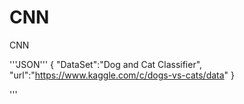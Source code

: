# CNN
CNN

'''JSON'''
{
"DataSet":"Dog and Cat Classifier",
"url":"https://www.kaggle.com/c/dogs-vs-cats/data"
}

'''

